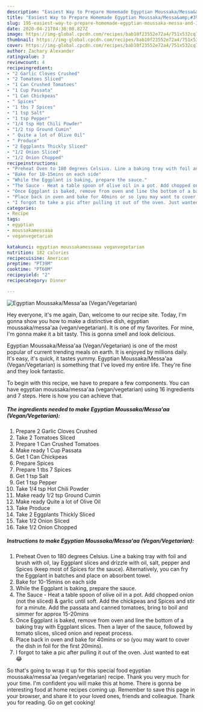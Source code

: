 ```yaml
---
description: "Easiest Way to Prepare Homemade Egyptian Moussaka/Messa&amp;#39;aa (Vegan/Vegetarian)"
title: "Easiest Way to Prepare Homemade Egyptian Moussaka/Messa&amp;#39;aa (Vegan/Vegetarian)"
slug: 195-easiest-way-to-prepare-homemade-egyptian-moussaka-messa-and-39-aa-vegan-vegetarian
date: 2020-04-21T04:38:08.827Z
image: https://img-global.cpcdn.com/recipes/bab10f23552e72a4/751x532cq70/egyptian-moussakamessaaa-veganvegetarian-recipe-main-photo.jpg
thumbnail: https://img-global.cpcdn.com/recipes/bab10f23552e72a4/751x532cq70/egyptian-moussakamessaaa-veganvegetarian-recipe-main-photo.jpg
cover: https://img-global.cpcdn.com/recipes/bab10f23552e72a4/751x532cq70/egyptian-moussakamessaaa-veganvegetarian-recipe-main-photo.jpg
author: Zachary Alexander
ratingvalue: 3
reviewcount: 4
recipeingredient:
- "2 Garlic Cloves Crushed"
- "2 Tomatoes Sliced"
- "1 Can Crushed Tomatoes"
- "1 Cup Passata"
- "1 Can Chickpeas"
- " Spices"
- "1 tbs 7 Spices"
- "1 tsp Salt"
- "1 tsp Pepper"
- "1/4 tsp Hot Chili Powder"
- "1/2 tsp Ground Cumin"
- " Quite a lot of Olive Oil"
- " Produce"
- "2 Eggplants Thickly Sliced"
- "1/2 Onion Sliced"
- "1/2 Onion Chopped"
recipeinstructions:
- "Preheat Oven to 180 degrees Celsius. Line a baking tray with foil and brush with oil, lay Eggplant slices and drizzle with oil, salt, pepper and Spices (keep most of Spices for the sauce). Alternatively, you can fry the Eggplant in batches and place on absorbent towel."
- "Bake for 10-15mins on each side"
- "While the Eggplant is baking, prepare the sauce."
- "The Sauce - Heat a table spoon of olive oil in a pot. Add chopped onion (not the sliced) &amp; garlic until soft. Add the chickpeas and Spices and stir for a minute. Add the passata and canned tomatoes, bring to boil and simmer for approx 15-20mins"
- "Once Eggplant is baked, remove from oven and line the bottom of a baking tray with Eggplant slices. Then a layer of the sauce, followed by tomato slices, sliced onion and repeat process."
- "Place back in oven and bake for 40mins or so (you may want to cover the dish in foil for the first 20mins)."
- "I forgot to take a pic after pulling it out of the oven. Just wanted to eat 😂"
categories:
- Recipe
tags:
- egyptian
- moussakamessaaa
- veganvegetarian

katakunci: egyptian moussakamessaaa veganvegetarian 
nutrition: 182 calories
recipecuisine: American
preptime: "PT39M"
cooktime: "PT60M"
recipeyield: "2"
recipecategory: Dinner

---
```



![Egyptian Moussaka/Messa&#39;aa (Vegan/Vegetarian)](https://img-global.cpcdn.com/recipes/bab10f23552e72a4/751x532cq70/egyptian-moussakamessaaa-veganvegetarian-recipe-main-photo.jpg)

Hey everyone, it's me again, Dan, welcome to our recipe site. Today, I'm gonna show you how to make a distinctive dish, egyptian moussaka/messa&#39;aa (vegan/vegetarian). It is one of my favorites. For mine, I'm gonna make it a bit tasty. This is gonna smell and look delicious.

Egyptian Moussaka/Messa&#39;aa (Vegan/Vegetarian) is one of the most popular of current trending meals on earth. It is enjoyed by millions daily. It's easy, it's quick, it tastes yummy. Egyptian Moussaka/Messa&#39;aa (Vegan/Vegetarian) is something that I've loved my entire life. They're fine and they look fantastic.




To begin with this recipe, we have to prepare a few components. You can have egyptian moussaka/messa&#39;aa (vegan/vegetarian) using 16 ingredients and 7 steps. Here is how you can achieve that.

<!--inarticleads1-->

##### The ingredients needed to make Egyptian Moussaka/Messa&#39;aa (Vegan/Vegetarian):

1. Prepare 2 Garlic Cloves Crushed
1. Take 2 Tomatoes Sliced
1. Prepare 1 Can Crushed Tomatoes
1. Make ready 1 Cup Passata
1. Get 1 Can Chickpeas
1. Prepare  Spices
1. Prepare 1 tbs 7 Spices
1. Get 1 tsp Salt
1. Get 1 tsp Pepper
1. Take 1/4 tsp Hot Chili Powder
1. Make ready 1/2 tsp Ground Cumin
1. Make ready  Quite a lot of Olive Oil
1. Take  Produce
1. Take 2 Eggplants Thickly Sliced
1. Take 1/2 Onion Sliced
1. Take 1/2 Onion Chopped




<!--inarticleads2-->

##### Instructions to make Egyptian Moussaka/Messa&#39;aa (Vegan/Vegetarian):

1. Preheat Oven to 180 degrees Celsius. Line a baking tray with foil and brush with oil, lay Eggplant slices and drizzle with oil, salt, pepper and Spices (keep most of Spices for the sauce). Alternatively, you can fry the Eggplant in batches and place on absorbent towel.
1. Bake for 10-15mins on each side
1. While the Eggplant is baking, prepare the sauce.
1. The Sauce - Heat a table spoon of olive oil in a pot. Add chopped onion (not the sliced) &amp; garlic until soft. Add the chickpeas and Spices and stir for a minute. Add the passata and canned tomatoes, bring to boil and simmer for approx 15-20mins
1. Once Eggplant is baked, remove from oven and line the bottom of a baking tray with Eggplant slices. Then a layer of the sauce, followed by tomato slices, sliced onion and repeat process.
1. Place back in oven and bake for 40mins or so (you may want to cover the dish in foil for the first 20mins).
1. I forgot to take a pic after pulling it out of the oven. Just wanted to eat 😂




So that's going to wrap it up for this special food egyptian moussaka/messa&#39;aa (vegan/vegetarian) recipe. Thank you very much for your time. I'm confident you will make this at home. There is gonna be interesting food at home recipes coming up. Remember to save this page in your browser, and share it to your loved ones, friends and colleague. Thank you for reading. Go on get cooking!
